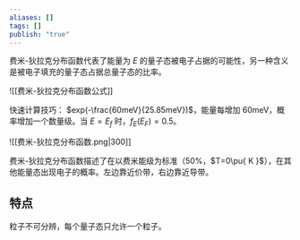 ```yaml
---
aliases: []
tags: []
publish: "true"
---
```

费米-狄拉克分布函数代表了能量为 $E$ 的量子态被电子占据的可能性，另一种含义是被电子填充的量子态占据总量子态的比率。

![[费米-狄拉克分布函数公式]]

快速计算技巧：
$exp(-\frac{60meV}{25.85meV})$，能量每增加 60meV，概率增加一个数量级。当 $E=E_{f}$ 时，$f_{E}(E_{F})=0.5$。

![[费米-狄拉克分布函数.png|300]]

费米-狄拉克分布函数描述了在以费米能级为标准（50%，$T=0\pu{ K }$），在其他能量态出现电子的概率。左边靠近价带，右边靠近导带。

## 特点

粒子不可分辨，每个量子态只允许一个粒子。